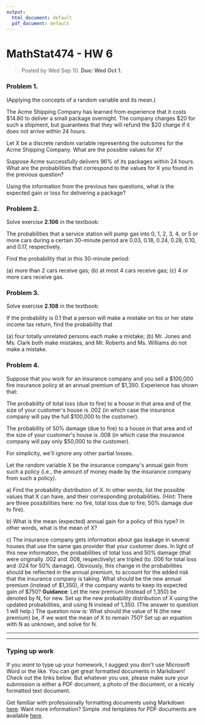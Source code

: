 ```yaml
---
output:
  html_document: default
  pdf_document: default
---
```

# MathStat474 - HW 6

> Posted by Wed Sep 10. **Due: Wed Oct 1.** 



### Problem 1. 

(Applying the concepts of a random variable and its mean.)

The Acme Shipping Company has learned from experience that it costs $14.80 to deliver a small package overnight. 
The company charges $20 for such a shipment,  but guarantees that they will refund the $20 charge if it does not arrive within 24 hours.

Let X be a discrete random variable representing the outcomes for the Acme Shipping Company. What are the possible values for X?

Suppose Acme successfully delivers 96% of its packages within 24 hours. What are the probabilities that correspond to the values for X you found in the previous question?

Using the information from the previous two questions, what is the expected gain or loss for delivering a package?



### Problem 2. 

Solve exercise **2.106** in the textbook: 

The probabilities that a service station will pump gas into 0, 1, 2, 3, 4, or 5 or more cars during a certain 
30-minute period are 0.03, 0.18, 0.24, 0.28, 0.10, and 0.17, respectively. 

Find the probability that in this 30-minute period: 

(a) more than 2 cars receive gas; 
(b) at most 4 cars receive gas; 
(c) 4 or more cars receive gas.

### Problem 3. 

Solve exercise **2.108** in the textbook: 

If the probability is 0.1 that a person will make a mistake on his or her state income tax return, find the probability that

(a) four totally unrelated persons each make a mistake;
(b) Mr. Jones and Ms. Clark both make mistakes, and Mr. Roberts and Ms. Williams do not make a mistake.


### Problem 4. 

Suppose that you work for an insurance company and you sell a $100,000 fire insurance policy at an annual premium of $1,350. Experience has shown that:

The probability of total loss (due to fire) to a house in that area and of the size of your customer's house is .002 (in which case the insurance company will pay the full $100,000 to the customer).

The probability of 50% damage (due to fire) to a house in that area and of the size of your customer's house is .008 (in which case the insurance company will pay only $50,000 to the customer).

For simplicity, we'll ignore any other partial losses.

Let the random variable X be the insurance company's annual gain from such a policy (i.e., the amount of money made by the insurance company from such a policy).

a) Find the probability distribution of X. In other words, list the possible values that X can have, and their corresponding probabilities. (Hint: There are three possibilities here: no fire, total loss due to fire, 50% damage due to fire).

b) What is the mean (expected) annual gain for a policy of this type? In other words, what is the mean of X?

c)  The insurance company gets information about gas leakage in several houses that use the same gas provider that your customer does. In light of this new information, the probabilities of total loss and 50% damage (that were originally .002 and .008, respectively) are tripled (to .006 for total loss and .024 for 50% damage). Obviously, this change in the probabilities should be reflected in the annual premium, to account for the added risk that the insurance company is taking. What should be the new annual premium (instead of $1,350), if the company wants to keep its expected gain of $750?
 **Guidance**: Let the new premium (instead of 1,350) be denoted by N, for new. Set up the new probability distribution of X using the updated probabilities, and using N instead of 1,350. (The answer to question 1 will help.)
The question now is: What should the value of N (the new premium) be, if we want the mean of X to remain 750?
Set up an equation with N as unknown, and solve for N.





---

---


### Typing up work 

If you *want* to type up your homework, I suggest you don't use Microsoft Word or the like. You can get great formatted documents in Markdown! Check out the links below. 
But whatever you use, please make sure your submission is either a PDF document, a photo of the document, or a nicely formatted text document. 

Get familiar with professionally formatting documents using Markdown [here](https://sondzus.github.io/MathStat474/DocumentFormattingGuidelines.html). 
Want more information? Simple .md templates for PDF documents are available [here](https://sondzus.github.io/MathStat474/DocumentFormattingGuidelines.html). 
